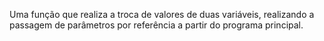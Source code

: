 Uma função que realiza a troca de valores de duas variáveis, realizando a passagem de parâmetros por referência a partir do programa principal.